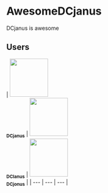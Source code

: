 # AwesomeDCjanus
DCjanus is awesome

## Users

| [<img src="https://avatars0.githubusercontent.com/u/15802727?s=460&v=4" width="100px;"/><br /><sub><b>DCjanus</b></sub>](https://github.com/DCjanus) | 
[<img src="https://avatars1.githubusercontent.com/u/41549259?s=460&v=4" width="100px;"/><br /><sub><b>DCIanus</b></sub>](https://github.com/DCIanus) | 
[<img src="https://avatars1.githubusercontent.com/u/46739428?s=460&v=4" width="100px;"/><br /><sub><b>DCjonus</b></sub>](https://github.com/DCjonus) |
| --- | --- | --- |
